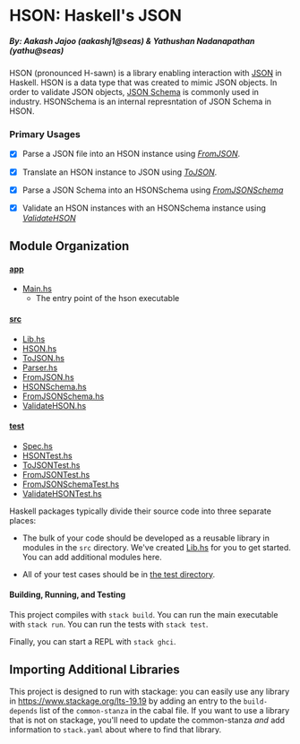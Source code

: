 # HSON: Haskell's JSON
##### By: Aakash Jajoo (aakashj1@seas) & Yathushan Nadanapathan (yathu@seas)

HSON (pronounced H-sawn) is a library enabling interaction with [JSON](https://www.json.org/json-en.html) in Haskell. HSON is a data type that was created to mimic JSON objects. In order to validate JSON objects,
[JSON Schema](https://json-schema.org/) is commonly used in industry. HSONSchema is an internal represntation of JSON Schema in HSON. 

### Primary Usages
 - [x] Parse a JSON file into an HSON instance using [*FromJSON*](src/FromJSON.hs). 
  - [x] Translate an HSON instance to JSON using [*ToJSON*](src/ToJSON.hs).
  - [x] Parse a JSON Schema into an HSONSchema using [*FromJSONSchema*](src/FromJSONSchema.hs)
  - [x] Validate an HSON instances with an HSONSchema instance using [*ValidateHSON*](src/ValidateHSON.hs)


## Module Organization

#### [app](/app/)
* [Main.hs](app/Main.hs)
  * The entry point of the hson executable

#### [src](/src/)
* [Lib.hs](src/Lib.hs)
* [HSON.hs](src/HSON.hs)
* [ToJSON.hs](src/ToJSON.hs)
* [Parser.hs](src/Parser.hs)
* [FromJSON.hs](src/FromJSON.hs)
* [HSONSchema.hs](src/HSONSchema.hs)
* [FromJSONSchema.hs](src/FromJSONSchema.hs)
* [ValidateHSON.hs](src/ValidateHSON.hs)

#### [test](/test/)
* [Spec.hs](test/Spec.hs)
* [HSONTest.hs](test/HSONTest.hs)
* [ToJSONTest.hs](test/ToJSONTest.hs)
* [FromJSONTest.hs](test/FromJSONTest.hs)
* [FromJSONSchemaTest.hs](test/FromJSONSchemaTest.hs)
* [ValidateHSONTest.hs](test/ValidateHSONTest.hs)

Haskell packages typically divide their source code into three separate places:
  - The bulk of your code should be developed as a reusable library in 
    modules in the `src` directory. We've created [Lib.hs](src/Lib.hs) 
    for you to get started. You can add additional modules here.
  
  - All of your test cases should be in [the test directory](test/Spec.hs).

#### Building, Running, and Testing

This project compiles with `stack build`. 
You can run the main executable with `stack run`.
You can run the tests with `stack test`. 

Finally, you can start a REPL with `stack ghci`.

## Importing Additional Libraries

This project is designed to run with stackage: you can easily use any library
in https://www.stackage.org/lts-19.19 by adding an entry to the
`build-depends` list of the `common-stanza` in the cabal file. If you want to
use a library that is not on stackage, you'll need to update the common-stanza
*and* add information to `stack.yaml` about where to find that library.

